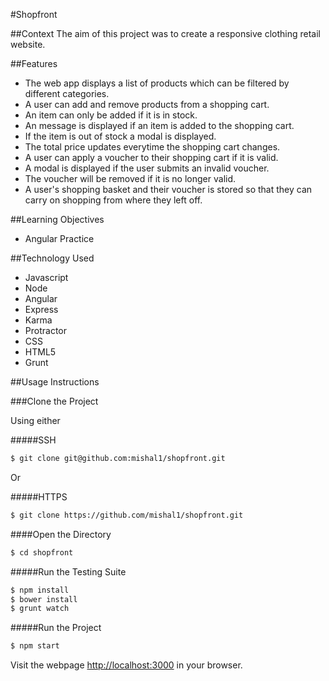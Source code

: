 #Shopfront

##Context
The aim of this project was to create a responsive clothing retail website. 

##Features
- The web app displays a list of products which can be filtered by different categories. 
- A user can add and remove products from a shopping cart. 
- An item can only be added if it is in stock. 
- An message is displayed if an item is added to the shopping cart. 
- If the item is out of stock a modal is displayed. 
- The total price updates everytime the shopping cart changes. 
- A user can apply a voucher to their shopping cart if it is valid.
- A modal is displayed if the user submits an invalid voucher.
- The voucher will be removed if it is no longer valid.
- A user's shopping basket and their voucher is stored so that they can carry on shopping from where they left off.

##Learning Objectives
- Angular Practice

##Technology Used
- Javascript
- Node
- Angular
- Express
- Karma
- Protractor
- CSS
- HTML5
- Grunt

##Usage Instructions 

###Clone the Project

Using either

#####SSH

```sh
$ git clone git@github.com:mishal1/shopfront.git
```
Or

#####HTTPS
```sh
$ git clone https://github.com/mishal1/shopfront.git
```
####Open the Directory

```sh
$ cd shopfront
```

#####Run the Testing Suite

```sh
$ npm install
$ bower install
$ grunt watch
```

#####Run the Project

```sh
$ npm start
```

Visit the webpage [http://localhost:3000](http://localhost:3000/) in your
browser.
